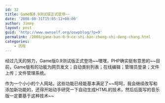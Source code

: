 ```yaml
---
id: 32
title: Game版0.9测试版正式登场~~
date: '2008-08-31T15:05:12+08:00'
author: Jimmy
layout: post
guid: 'http://www.ownself.org/oswpblog/?p=9'
permalink: /2008/game-ban-0-9-ce-shi-ban-zheng-shi-deng-chang.html
categories:
    - 历程
---
```


经过几天的努力，Game版0.9测试版正式登场\~\~嘿嘿，PHP确实挺有意思的\~\~目前，Game版有的功能为网页发文；自动类别列表；在线编辑；管理员登录；文件上传；文件管理系统。

作为一个小小的个人网站，这些功能已经能基本满足了\~\~呵呵，我会继续改写和添加新功能的，还得开始动手研究一下自动生成HTML的技术，然后后面写的音乐版一定要基于这种技术\~\~